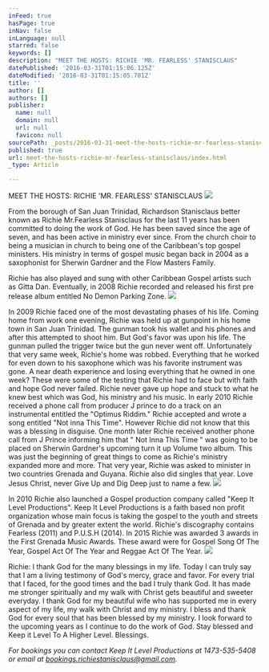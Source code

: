```yaml
---
inFeed: true
hasPage: true
inNav: false
inLanguage: null
starred: false
keywords: []
description: "MEET THE HOSTS: RICHIE 'MR. FEARLESS' STANISCLAUS"
datePublished: '2016-03-31T01:15:06.125Z'
dateModified: '2016-03-31T01:15:05.701Z'
title: ''
author: []
authors: []
publisher:
  name: null
  domain: null
  url: null
  favicon: null
sourcePath: _posts/2016-03-31-meet-the-hosts-richie-mr-fearless-stanisclaus.md
published: true
url: meet-the-hosts-richie-mr-fearless-stanisclaus/index.html
_type: Article

---
```

MEET THE HOSTS: RICHIE 'MR. FEARLESS' STANISCLAUS
![](https://the-grid-user-content.s3-us-west-2.amazonaws.com/4bceb40b-9a8d-4552-a41e-2d842dc0df02.jpg)

From the borough of San
Juan Trinidad, Richardson Stanisclaus better known as Richie Mr.Fearless
Stanisclaus for the last 11 years has been committed to doing the work of God.
He has been saved since the age of seven, and has been active in ministry ever
since. From the church choir to being a musician in church to being one of the
Caribbean's top gospel ministers. His ministry in terms of gospel music began
back in 2004 as a saxophonist for Sherwin Gardner and the Flow Masters Family. 

Richie has also played and sung with other Caribbean Gospel artists such as Gitta Dan. Eventually, in 2008 Richie recorded and released his first
pre release album entitled No Demon Parking Zone.
![](https://the-grid-user-content.s3-us-west-2.amazonaws.com/823c1e93-baec-43f6-99fa-3555ef62ab1a.jpg)

In 2009 Richie faced
one of the most devastating phases of his life. Coming home from work one
evening, Richie was held up at gunpoint in his home town in San Juan Trinidad.
The gunman took his wallet and his phones and after this attempted to shoot him.
But God's favor was upon his life. The gunman pulled the trigger twice but the
gun never went off. Unfortunately that very same week, Richie's home was
robbed. Everything that he worked for even down to his saxophone which was his
favorite instrument was gone. A near death experience and losing everything
that he owned in one week? These were some of the testing that Richie had to
face but with faith and hope God never failed. Richie never gave up hope and
stuck to what he knew best which was God, his ministry and his music. In early
2010 Richie received a phone call from producer J prince to do a track on an
instrumental entitled the "Optimus Riddim." Richie accepted and wrote a song
entitled "Not inna This Time". However Richie did not know that this was a
blessing in disguise. One month later Richie received another phone call from J
Prince informing him that " Not Inna This Time " was going to be placed on Sherwin
Gardner's upcoming turn it up Volume two album. This was just the beginning of
great things to come as Richie's ministry expanded more and more. That very year,
Richie was asked to minister in two countries Grenada and Guyana. Richie also
did singles that year. Love Jesus Christ, never Give Up and Dig Deep just to
name a few. ![](https://the-grid-user-content.s3-us-west-2.amazonaws.com/2faa5395-5b64-4294-a9b3-682d7e84620f.jpg)

In 2010 Richie also launched a Gospel production company called
"Keep It Level Productions". Keep It Level Productions is a faith based non
profit organization whose main focus is taking the gospel to the youth and
streets of Grenada and by greater extent the world. Richie's discography contains Fearless (2011) and P.U.S.H (2014). In 2015 Richie was awarded 3 awards in the First Grenada Music Awards. These award were for Gospel Song Of The Year, Gospel Act Of The Year and Reggae Act Of The Year.
![](https://the-grid-user-content.s3-us-west-2.amazonaws.com/6028ce38-3a9f-424c-8490-20cab8efc6a7.jpg)

Richie: I thank God for the many blessings
in my life. Today I can truly say that I am a living testimony of God's mercy,
grace and favor. For every trial that I faced, for the good times and the bad I
truly thank God. It has made me stronger spiritually and my walk with Christ
gets beautiful and sweeter everyday. I thank God for my beautiful wife who has
supported me in every aspect of my life, my walk with Christ and my ministry. I
bless and thank God for every soul that has been blessed by my ministry. I look
forward to the upcoming years as I continue to do the work of God. Stay blessed
and Keep it Level To A Higher Level.
Blessings.

_For bookings you can contact Keep It Level Productions at 1473-535-5408 or email at bookings.richiestanisclaus@gmail.com._